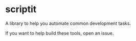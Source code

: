 # scriptit

A library to help you automate common development tasks.

If you want to help build these tools, open an issue.
